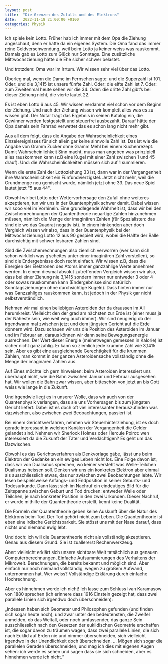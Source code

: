 ```yaml
---
layout: post
title:  "Die Grenzen des Zufalls und des Elektrons"
date:   2022-11-18 21:00:00 +0100
categories: Physik
---
```

Ich spiele kein Lotto. Früher hab ich immer mit dem Opa die Ziehung angeschaut, denn er hatte da ein eigenes System. Die Oma fand das immer reine Geldverschwendung, weil beim Lotto ja keiner weiss was rauskommt. Damals gab es Lotto zum Glück nur Sonntags. Eine zusätzliche Mittwochsziehung hätte die Ehe sicher schwer belastet.

Und trotzdem: Oma war im Irrtum. Wir wissen sehr viel über das Lotto.

Überleg mal, wenn die Dame im Fernsehen sagte: und die Superzahl ist 101. Oder: und die 3,1415 ist unsere fünfte Zahl. Oder: die elfte Zahl ist 7. Oder: zum Zweitenmal heute sehen wir die 34. Oder: die dritte Zahl gibt’s bei dieser Ziehung nicht, die vierte lautet 22.

Es ist eben Lotto 6 aus 45. Wir wissen verdammt viel schon vor dem Beginn der Ziehung. Und nach der Ziehung wissen wir komplett alles was es zu wissen gibt. Der Notar trägt das Ergebnis in seinen Katalog ein, die Gewinner werden festgestellt und steuerfrei ausbezahlt. Darauf hätte der Opa damals sein Fahrrad verwettet das es schon lang nicht mehr gibt.

Aus all dem folgt, dass die Angabe der Wahrscheinlichkeit eines Einzelereignisses für sich allein gar keine sinnvolle Zahl ist. Das ist wie die Angabe von Gramm Zucker ohne Gramm Mehl bei einem Kuchenrezept. Damit Wahrscheinlichkeit Sinn macht, muss man angeben was prinzipiell alles rauskommen kann (z.B eine Kugel mit einer Zahl zwischen 1 und 45 drauf). Und: die Wahrscheinlichkeiten müssen sich auf 1 summieren.

Wenn die erste Zahl der Lottoziehung 33 ist, dann war in der Vergangenheit ihre Wahrscheinlichkeit ein Fünfundvierzigstel. Jetzt nicht mehr, weil die Grundmenge neu gemischt wurde, nämlich jetzt ohne 33. Das neue Spiel lautet jetzt "5 aus 44".

Obwohl wir bei Lotto oder Wettervorhersage den Zufall ohne weiteres akzeptieren, tun wir uns in der Quantenphysik schwer damit. Dabei wissen wir sooo viel im Vorhinein. Eine grundlegende Wahrheit ist, dass wir bei den Zwischenrechnungen der Quantentheorie neuartige Zahlen hinzunehmen müssen, nämlich die Menge der imaginären Zahlen (für Spezialisten: das sind die wo das Quadrat negativ ist). In einem hinkenden aber doch Vergleich wissen wir also, dass in der Quantenphysik bei der Mittwochsziehung Lotto 12 aus 90 gespielt wird, wobei die Hälfte der Bälle durchsichtig mit schwer lesbaren Zahlen sind.

Sind die Zwischenrechnungen also ziemlich verworren (wer kann sich schon wirklich was g’scheites unter einer imaginären Zahl vorstellen), so sind die Endergebnisse doch recht einfach. Wir wissen z.B, dass die Energien der Elektronen des Atoms immer ganzzahlige Werte annehmen werden. In einem diesmal absolut zutreffenden Vergleich wissen wir also, dass bei einer Ziehung nie 3,1415 sondern immer nur entweder 3 oder 4 oder sowas rauskommen kann (Endergebnisse sind natürlich Sonntagsziehungen ohne durchsichtige Kugeln). Dass hinten immer nur was Ganzzahliges rauskommen kann, ist jedoch in der Physik gar nicht selbstverständlich.

Nehmen wir mal einen beliebigen Asteroiden der da draussen im All herumkreist. Vielleicht den der grad am nächsten zur Erde ist (einer muss ja der Näheste sein, wie weit weg auch immer). Wir sind neugierig ob der irgendwann mal zwischen jetzt und dem jüngsten Gericht auf die Erde donnern wird. Dazu schauen wir uns die Position des Asteroiden im Januar und im Februar an, daraus können wir dann seine Bewegungsenergie ausrechnen. Der Wert dieser Energie (meinetwegen gemessen in Kalorie) ist sicher nicht ganzzahlig. Er kann so ziemlich jede krumme Zahl wie 3,1415 sein. Aber es gibt eine ausgleichende Gerechtigkeit für die krummen Zahlen, man kommt in der ganzen Asteroidensache vollständig ohne die Menge der imaginären Zahlen aus.

Auf Eines möchte ich gern hinweisen: beim Asteroiden interessiert uns überhaupt nicht, wie die Bahn zwischen Januar und Februar ausgesehen hat. Wir wollen die Bahn zwar wissen, aber bitteschön von jetzt an bis Gott weiss wie lange in die Zukunft.

Und irgendwie liegt es in unserer Wolle, dass wir auch von der Quantenphysik verlangen, dass sie uns Vorhersagen bis zum jüngsten Gericht liefert. Dabei ist es doch oft viel interessanter herauszufinden was dazwischen, also zwischen zwei Beobachtungen, passiert ist.

Bei einem Gerichtsverfahren, nehmen wir Steuerhinterziehung, ist es doch gerade interessant in welchen Kanälen der Vergangenheit die Gelder gelandet sind. Nehmen wir Sherlock Holmes oder Hercule Poirot: wen interessiert da die Zukunft der Täter und Verdächtigen? Es geht um das Dazwischen.

Obwohl es das Gerichtsverfahren als Denkvorlage gäbe, lässt uns beim Elektron der Gedanke an ein ewiges Leben nicht los. Eine Folge davon ist, dass wir von Dualismus sprechen, wo keiner versteht was Welle-Teilchen Dualismus heissen soll. Denken wir uns ein konkretes Elektron aber einmal als ausschliesslich etwas, das nur zwischen zwei Beobachtungen lebte. Wir lesen beispielsweise Anfangs- und Endposition in seiner Geburts- und Todesurkunde. Dann lässt sich im Nachruf ein eindeutiges Bild für die Zeitspanne zwischen Geburt und Tod drucken: entweder Welle oder Teilchen, je nach konkreter Position in den zwei Urkunden. Dieser Nachruf, er wurde mithilfe der Quantentheorie erstellt, kennt keine Dualität.

Die Formeln der Quantentheorie geben keine Auskunft über die Natur des Elektrons beim Tod. Der Tod gehört nicht zum Leben. Die Quantentheorie ist eben eine irdische Gerichtsbarkeit. Sie stösst uns mit der Nase darauf, dass nichts und niemand ewig lebt.

Und doch: ich will die Quantentheorie nicht als vollständig akzeptieren. Genau aus diesem Grund. Sie ist zuallererst Rechenwerkzeug.

Aber: vielleicht erklärt sich unsere sichtbare Welt tatsächlich aus genauen Computerberechnungen. Einfache Aufsummierungen des Verhaltens der Mikrowelt. Berechnungen, die bereits bekannt und möglich sind. Aber einfach nur noch niemand vollständig, wegen zu großem Aufwand, unternommen hat. Wer weiss? Vollständige Erklärung durch einfache Hochrechnung.

Aber es hinnehmen werde ich nicht! Ich lasse zum Schluss Ivan Karamasow von 1880 sprechen (ich erinnere dass 1916 Einstein gezeigt hat, dass zwei parallele Linien sich irgendwo doch überschneiden):

„Indessen haben sich Geometer und Philosophen gefunden (und finden sich sogar heute noch), und zwar unter den bedeutensten, die Zweifel anmelden, ob das Weltall, oder noch umfassender, das ganze Sein ausschliesslich nach den Gesetzen der euklidischen Geometrie erschaffen ist, die sogar davon zu träumen wagen, dass zwei parallele Linien, die sich nach Euklid auf Erden nie und nimmer überschneiden, sich vielleicht irgendwo in der Unendlichkeit doch überschneiden. … Mögen sich sogar die parallelen Geraden überschneiden, und mag ich dies mit eigenen Augen sehen: ich werde es sehen und sagen dass sie sich schneiden, aber es hinnehmen werde ich nicht.“
